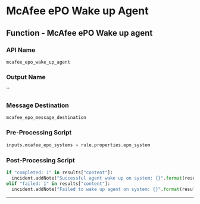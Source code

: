 <!--
    DO NOT MANUALLY EDIT THIS FILE
    THIS FILE IS AUTOMATICALLY GENERATED WITH resilient-sdk codegen
-->

# McAfee ePO Wake up Agent

## Function - McAfee ePO Wake up agent

### API Name
`mcafee_epo_wake_up_agent`

### Output Name
``

### Message Destination
`mcafee_epo_message_destination`

### Pre-Processing Script
```python
inputs.mcafee_epo_systems = rule.properties.epo_system
```

### Post-Processing Script
```python
if "completed: 1" in results["content"]:
  incident.addNote("Successful agent wake up on system: {}".format(results['inputs']['mcafee_epo_systems']))
elif "failed: 1" in results["content"]:
  incident.addNote("Failed to wake up agent on system: {}".format(results['inputs']['mcafee_epo_systems']))
```

---

